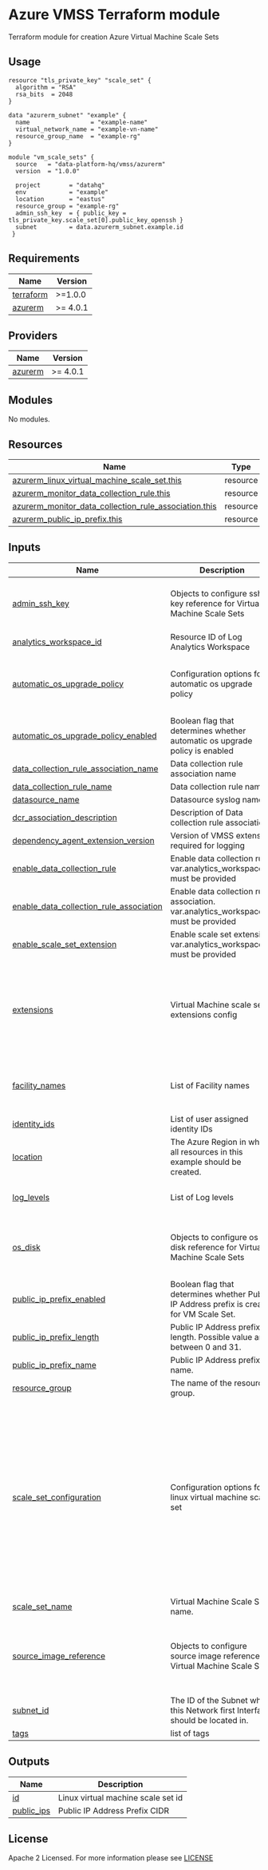 # Azure VMSS Terraform module
Terraform module for creation Azure Virtual Machine Scale Sets

## Usage
```hcl
resource "tls_private_key" "scale_set" {
  algorithm = "RSA"
  rsa_bits  = 2048
}

data "azurerm_subnet" "example" {
  name                 = "example-name"
  virtual_network_name = "example-vn-name"
  resource_group_name  = "example-rg"
}

module "vm_scale_sets" {
  source   = "data-platform-hq/vmss/azurerm"
  version  = "1.0.0"
  
  project        = "datahq"
  env            = "example"
  location       = "eastus"
  resource_group = "example-rg"
  admin_ssh_key  = { public_key = tls_private_key.scale_set[0].public_key_openssh }
  subnet         = data.azurerm_subnet.example.id
 }
```
<!-- BEGIN_TF_DOCS -->
## Requirements

| Name | Version |
|------|---------|
| <a name="requirement_terraform"></a> [terraform](#requirement\_terraform) | >=1.0.0 |
| <a name="requirement_azurerm"></a> [azurerm](#requirement\_azurerm) | >= 4.0.1 |

## Providers

| Name | Version |
|------|---------|
| <a name="provider_azurerm"></a> [azurerm](#provider\_azurerm) | >= 4.0.1 |

## Modules

No modules.

## Resources

| Name | Type |
|------|------|
| [azurerm_linux_virtual_machine_scale_set.this](https://registry.terraform.io/providers/hashicorp/azurerm/latest/docs/resources/linux_virtual_machine_scale_set) | resource |
| [azurerm_monitor_data_collection_rule.this](https://registry.terraform.io/providers/hashicorp/azurerm/latest/docs/resources/monitor_data_collection_rule) | resource |
| [azurerm_monitor_data_collection_rule_association.this](https://registry.terraform.io/providers/hashicorp/azurerm/latest/docs/resources/monitor_data_collection_rule_association) | resource |
| [azurerm_public_ip_prefix.this](https://registry.terraform.io/providers/hashicorp/azurerm/latest/docs/resources/public_ip_prefix) | resource |

## Inputs

| Name | Description | Type | Default | Required |
|------|-------------|------|---------|:--------:|
| <a name="input_admin_ssh_key"></a> [admin\_ssh\_key](#input\_admin\_ssh\_key) | Objects to configure ssh key reference for Virtual Machine Scale Sets | <pre>object({<br>    username   = optional(string, "azureuser")<br>    public_key = string<br>  })</pre> | <pre>{<br>  "public_key": null,<br>  "username": null<br>}</pre> | no |
| <a name="input_analytics_workspace_id"></a> [analytics\_workspace\_id](#input\_analytics\_workspace\_id) | Resource ID of Log Analytics Workspace | `string` | `null` | no |
| <a name="input_automatic_os_upgrade_policy"></a> [automatic\_os\_upgrade\_policy](#input\_automatic\_os\_upgrade\_policy) | Configuration options for automatic os upgrade policy | <pre>object({<br>    disable_automatic_rollback  = optional(bool, false)<br>    enable_automatic_os_upgrade = optional(bool, false)<br>  })</pre> | `{}` | no |
| <a name="input_automatic_os_upgrade_policy_enabled"></a> [automatic\_os\_upgrade\_policy\_enabled](#input\_automatic\_os\_upgrade\_policy\_enabled) | Boolean flag that determines whether automatic os upgrade policy is enabled | `bool` | `false` | no |
| <a name="input_data_collection_rule_association_name"></a> [data\_collection\_rule\_association\_name](#input\_data\_collection\_rule\_association\_name) | Data collection rule association name | `string` | `null` | no |
| <a name="input_data_collection_rule_name"></a> [data\_collection\_rule\_name](#input\_data\_collection\_rule\_name) | Data collection rule name | `string` | `null` | no |
| <a name="input_datasource_name"></a> [datasource\_name](#input\_datasource\_name) | Datasource syslog name | `string` | `"datasource-syslog"` | no |
| <a name="input_dcr_association_description"></a> [dcr\_association\_description](#input\_dcr\_association\_description) | Description of Data collection rule association | `string` | `"Association between the Data Collection Rule and the Linux VM."` | no |
| <a name="input_dependency_agent_extension_version"></a> [dependency\_agent\_extension\_version](#input\_dependency\_agent\_extension\_version) | Version of VMSS extension required for logging | `string` | `"9.5"` | no |
| <a name="input_enable_data_collection_rule"></a> [enable\_data\_collection\_rule](#input\_enable\_data\_collection\_rule) | Enable data collection rule. var.analytics\_workspace\_id must be provided | `bool` | `false` | no |
| <a name="input_enable_data_collection_rule_association"></a> [enable\_data\_collection\_rule\_association](#input\_enable\_data\_collection\_rule\_association) | Enable data collection rule association. var.analytics\_workspace\_id must be provided | `bool` | `true` | no |
| <a name="input_enable_scale_set_extension"></a> [enable\_scale\_set\_extension](#input\_enable\_scale\_set\_extension) | Enable scale set extension. var.analytics\_workspace\_id must be provided | `bool` | `true` | no |
| <a name="input_extensions"></a> [extensions](#input\_extensions) | Virtual Machine scale set extensions config | <pre>set(object({<br>    name                 = string<br>    publisher            = string<br>    type                 = string<br>    type_handler_version = string<br>    settings             = optional(string)<br>    protected_settings   = optional(string)<br>  }))</pre> | `[]` | no |
| <a name="input_facility_names"></a> [facility\_names](#input\_facility\_names) | List of Facility names | `list(string)` | <pre>[<br>  "daemon",<br>  "syslog",<br>  "user"<br>]</pre> | no |
| <a name="input_identity_ids"></a> [identity\_ids](#input\_identity\_ids) | List of user assigned identity IDs | `list(string)` | `null` | no |
| <a name="input_location"></a> [location](#input\_location) | The Azure Region in which all resources in this example should be created. | `string` | n/a | yes |
| <a name="input_log_levels"></a> [log\_levels](#input\_log\_levels) | List of Log levels | `list(string)` | <pre>[<br>  "Debug"<br>]</pre> | no |
| <a name="input_os_disk"></a> [os\_disk](#input\_os\_disk) | Objects to configure os disk reference for Virtual Machine Scale Sets | <pre>object({<br>    caching              = optional(string, "ReadWrite")<br>    storage_account_type = optional(string, "Standard_LRS")<br>  })</pre> | `{}` | no |
| <a name="input_public_ip_prefix_enabled"></a> [public\_ip\_prefix\_enabled](#input\_public\_ip\_prefix\_enabled) | Boolean flag that determines whether Public IP Address prefix is created for VM Scale Set. | `bool` | `true` | no |
| <a name="input_public_ip_prefix_length"></a> [public\_ip\_prefix\_length](#input\_public\_ip\_prefix\_length) | Public IP Address prefix length. Possible value are between 0 and 31. | `string` | `30` | no |
| <a name="input_public_ip_prefix_name"></a> [public\_ip\_prefix\_name](#input\_public\_ip\_prefix\_name) | Public IP Address prefix name. | `string` | `null` | no |
| <a name="input_resource_group"></a> [resource\_group](#input\_resource\_group) | The name of the resource group. | `string` | n/a | yes |
| <a name="input_scale_set_configuration"></a> [scale\_set\_configuration](#input\_scale\_set\_configuration) | Configuration options for linux virtual machine scale set | <pre>object({<br>    sku                             = optional(string, "Standard_D2_v2")<br>    instances                       = optional(string, "2")<br>    admin_username                  = optional(string, "azureuser")<br>    admin_password                  = optional(string, null)<br>    disable_password_authentication = optional(bool, true)<br>    priority                        = optional(string, "Regular")<br>    overprovision                   = optional(bool, false)<br>    single_placement_group          = optional(bool, false)<br>    upgrade_mode                    = optional(string, "Manual")<br>    enable_ip_forwarding_interface  = optional(bool, false)<br>    domain_name_label               = optional(string, null)<br>    lb_backend_address_pool_ids     = optional(list(string), [])<br>  })</pre> | `{}` | no |
| <a name="input_scale_set_name"></a> [scale\_set\_name](#input\_scale\_set\_name) | Virtual Machine Scale Set name. | `string` | n/a | yes |
| <a name="input_source_image_reference"></a> [source\_image\_reference](#input\_source\_image\_reference) | Objects to configure source image reference for Virtual Machine Scale Sets | <pre>object({<br>    publisher = string<br>    offer     = string<br>    sku       = string<br>    version   = string<br>  })</pre> | <pre>{<br>  "offer": "0001-com-ubuntu-server-jammy",<br>  "publisher": "Canonical",<br>  "sku": "22_04-lts",<br>  "version": "latest"<br>}</pre> | no |
| <a name="input_subnet_id"></a> [subnet\_id](#input\_subnet\_id) | The ID of the Subnet where this Network first Interface should be located in. | `string` | n/a | yes |
| <a name="input_tags"></a> [tags](#input\_tags) | list of tags | `map(string)` | `{}` | no |

## Outputs

| Name | Description |
|------|-------------|
| <a name="output_id"></a> [id](#output\_id) | Linux virtual machine scale set id |
| <a name="output_public_ips"></a> [public\_ips](#output\_public\_ips) | Public IP Address Prefix CIDR |
<!-- END_TF_DOCS -->

## License

Apache 2 Licensed. For more information please see [LICENSE](https://github.com/data-platform-hq/terraform-azurerm-vmss/blob/main/LICENSE)
